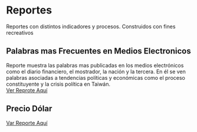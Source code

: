 # Reportes
Reportes con distintos indicadores y procesos. Construidos con fines recreativos

## Palabras mas Frecuentes en Medios Electronicos
Reporte muestra las palabras mas publicadas en los medios electrónicos como el diario financiero, el mostrador, la nación y la tercera.
En él se ven palabras asociadas a tendencias políticas y económicas como el proceso constituyente y la crisis política en Taiwán.\
[Ver Reprote Aquí](https://app.powerbi.com/links/eeEV51AkoZ?ctid=36b6d413-3b6f-481a-bc9d-6689b511cafa&pbi_source=linkShare)

## Precio Dólar

[Var Reporte Aquí](https://app.powerbi.com/links/SBmFVP1AUp?ctid=36b6d413-3b6f-481a-bc9d-6689b511cafa&pbi_source=linkShare)
